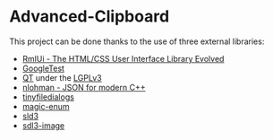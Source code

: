 # Advanced-Clipboard

This project can be done thanks to the use of three external libraries:
  - [RmlUi - The HTML/CSS User Interface Library Evolved](https://github.com/mikke89/RmlUi)
  - [GoogleTest](https://github.com/google/googletest)
  - [QT](https://www.qt.io/) under the [LGPLv3](https://www.gnu.org/licenses/lgpl-3.0.html)
  - [nlohman - JSON for modern C++](https://github.com/nlohmann/json?tab=MIT-1-ov-file)
  - [tinyfiledialogs](https://sourceforge.net/projects/tinyfiledialogs/)
  - [magic-enum](https://github.com/Neargye/magic_enum)
  - [sld3](https://www.libsdl.org/index.php)
  - [sdl3-image](https://github.com/libsdl-org/SDL_image)
